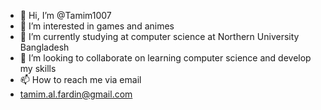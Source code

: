 - 👋 Hi, I’m @Tamim1007
- 👀 I’m interested in games and animes
- 🌱 I’m currently studying at computer science at Northern University Bangladesh
- 💞️ I’m looking to collaborate on learning computer science and develop my skills
- 📫 How to reach me via email
- tamim.al.fardin@gmail.com

